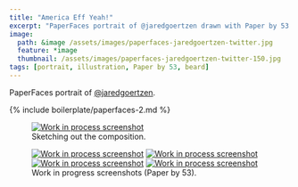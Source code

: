 ```yaml
---
title: "America Eff Yeah!"
excerpt: "PaperFaces portrait of @jaredgoertzen drawn with Paper by 53 on an iPad."
image: 
  path: &image /assets/images/paperfaces-jaredgoertzen-twitter.jpg 
  feature: *image
  thumbnail: /assets/images/paperfaces-jaredgoertzen-twitter-150.jpg
tags: [portrait, illustration, Paper by 53, beard]
---
```


PaperFaces portrait of [@jaredgoertzen](http://twitter.com/jaredgoertzen).

{% include boilerplate/paperfaces-2.md %}

<figure>
	<a href="/assets/images/paperfaces-jaredgoertzen-process-1-lg.jpg"><img src="/assets/images/paperfaces-jaredgoertzen-process-1-750.jpg" alt="Work in process screenshot"></a>
	<figcaption>Sketching out the composition.</figcaption>
</figure>

<figure class="half">
	<a href="/assets/images/paperfaces-jaredgoertzen-process-2-lg.jpg"><img src="/assets/images/paperfaces-jaredgoertzen-process-2-600.jpg" alt="Work in process screenshot"></a>
	<a href="/assets/images/paperfaces-jaredgoertzen-process-3-lg.jpg"><img src="/assets/images/paperfaces-jaredgoertzen-process-3-600.jpg" alt="Work in process screenshot"></a>
	<a href="/assets/images/paperfaces-jaredgoertzen-process-4-lg.jpg"><img src="/assets/images/paperfaces-jaredgoertzen-process-4-600.jpg" alt="Work in process screenshot"></a>
	<a href="/assets/images/paperfaces-jaredgoertzen-process-5-lg.jpg"><img src="/assets/images/paperfaces-jaredgoertzen-process-5-600.jpg" alt="Work in process screenshot"></a>
	<figcaption>Work in progress screenshots (Paper by 53).</figcaption>
</figure>
